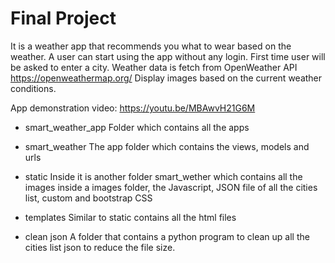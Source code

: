 # Final Project

It is a weather app that recommends you what to wear based on the weather.
A user can start using the app without any login.
First time user will be asked to enter a city. 
Weather data is fetch from OpenWeather API https://openweathermap.org/
Display images based on the current weather conditions.

App demonstration video: https://youtu.be/MBAwvH21G6M


* smart_weather_app
Folder which contains all the apps

* smart_weather
The app folder which contains the views, models and urls

* static
Inside it is another folder smart_wether which contains all the images inside a images folder, the Javascript, JSON file of all the cities list, custom and bootstrap CSS

* templates
Similar to static contains all the html files

* clean json
A folder that contains a python program to clean up all the cities list json to reduce the file size.
